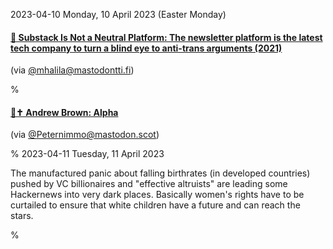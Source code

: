 2023-04-10 Monday, 10 April 2023 (Easter Monday)

#### [🔗 Substack Is Not a Neutral Platform: The newsletter platform is the latest tech company to turn a blind eye to anti-trans arguments (2021)](https://gen.medium.com/substack-is-not-a-neutral-platform-8fc5bdf8e5f2)

(via [@mhalila@mastodontti.fi](https://mastodontti.fi/@mhalila/110173472475596857))

%

#### [🔗✝  Andrew Brown: Alpha](https://andrewbrown.substack.com/p/alpha)

(via [@Peternimmo@mastodon.scot](https://mastodon.scot/@Peternimmo/110175138809137265))

%
2023-04-11 Tuesday, 11 April 2023

The manufactured panic about falling birthrates (in developed countries) pushed by VC billionaires and "effective altruists" are leading some Hackernews into very dark places. Basically women's rights have to be curtailed to ensure that white children have a future and can reach the stars. 

%
